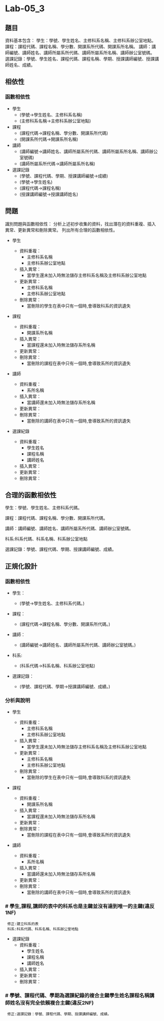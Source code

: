 # Lab-05_3
## 題目
資料基本包含：
學生：學號、學生姓名、主修科系名稱、主修科系辦公室地點。
課程：課程代碼、課程名稱、學分數、開課系所代碼、開課系所名稱。
講師：講師編號、講師姓名、講師所屬系所代碼、講師所屬系所名稱、講師辦公室號碼。
選課記錄：學號、學生姓名、課程代碼、課程名稱、學期、授課講師編號、授課講師姓名、成績。
## 相依性

### 函數相依性
* 學生
  * (學號->學生姓名、主修科系名稱)
  * (主修科系名稱->主修科系辦公室地點)
* 課程
  * (課程代碼->課程名稱、學分數、開課系所代碼)
  * (開課系所代碼->開課系所名稱)
* 講師
  * (講師編號->講師姓名、講師所屬系所代碼、講師所屬系所名稱、講師辦公室號碼)
  * (講師所屬系所代碼->講師所屬系所名稱)
* 選課記錄
  * (學號、課程代碼、學期、授課講師編號->成績)
  * (學號->學生姓名)
  * (課程代碼->課程名稱)
  * (授課講師編號->授課講師姓名)
## 問題
識別問題與函數相依性：
分析上述初步收集的資料，找出潛在的資料重複、插入異常、更新異常和刪除異常。
列出所有合理的函數相依性。

* 學生
  * 資料重複：
    * 主修科系名稱
    * 主修科系辦公室地點
  * 插入異常：
    * 當學生還未加入時無法儲存主修科系名稱及主修科系辦公室地點
  * 更新異常：
    * 主修科系名稱
    * 主修科系辦公室地點
  * 刪除異常：
    * 當刪除的學生在表中只有一個時,會導致科系的資訊遺失
  
  
* 課程
  * 資料重複：
    * 開課系所名稱
  * 插入異常：
    * 當課程還未加入時無法儲存系所名稱
  * 更新異常：
  * 刪除異常：
    * 當刪除的課程在表中只有一個時,會導致系所的資訊遺失

* 講師
  * 資料重複：
    * 系所名稱
  * 插入異常：
    * 當講師還未加入時無法儲存系所名稱
  * 更新異常：
  * 刪除異常：
    * 當刪除的講師在表中只有一個時,會導致系所的資訊遺失
* 選課紀錄
  * 資料重複：
    * 學生姓名
    * 課程名稱
    * 講師姓名
  * 插入異常：
  * 更新異常：
  * 刪除異常：
## 合理的函數相依性
學生：學號、學生姓名、主修科系代碼。

課程：課程代碼、課程名稱、學分數、開課系所代碼。

講師：講師編號、講師姓名、講師所屬系所代碼、講師辦公室號碼。

科系:科系代碼、科系名稱、科系辦公室地點

選課記錄：學號、課程代碼、學期、授課講師編號、成績。

## 正規化設計
### 函數相依性
* 學生：
  * (學號->學生姓名、主修科系代碼。)

* 課程：
  * (課程代碼->課程名稱、學分數、開課系所代碼。)

* 講師：
  * (講師編號->講師姓名、講師所屬系所代碼、講師辦公室號碼。)

* 科系:
  * (科系代碼->科系名稱、科系辦公室地點)

* 選課記錄：
  * (學號、課程代碼、學期->授課講師編號、成績。)


### 分析與說明 
* 學生
  * 資料重複：
    * 主修科系名稱
    * 主修科系辦公室地點
  * 插入異常：
    * 當學生還未加入時無法儲存主修科系名稱及主修科系辦公室地點
  * 更新異常：
    * 主修科系名稱
    * 主修科系辦公室地點
  * 刪除異常：
    * 當刪除的學生在表中只有一個時,會導致科系的資訊遺失
  
  
* 課程
  * 資料重複：
    * 開課系所名稱
  * 插入異常：
    * 當課程還未加入時無法儲存系所名稱
  * 更新異常：
  * 刪除異常：
    * 當刪除的課程在表中只有一個時,會導致系所的資訊遺失

* 講師
  * 資料重複：
    * 系所名稱
  * 插入異常：
    * 當講師還未加入時無法儲存系所名稱
  * 更新異常：
  * 刪除異常：
    * 當刪除的講師在表中只有一個時,會導致系所的資訊遺失
  
### #  學生,課程,講師的表中的科系也是主鍵並沒有達到唯一的主鍵(違反1NF)
     修正:建立科系的表
     科系:科系代碼、科系名稱、科系辦公室地點
* 選課紀錄
  * 資料重複：
    * 學生姓名
    * 課程名稱
    * 講師姓名
  * 插入異常：
  * 更新異常：
  * 刪除異常：
### # 學號、課程代碼、學期為選課紀錄的複合主鍵學生姓名課程名稱講師姓名沒有完全依賴複合主鍵(違反2NF)
     修正:選課記錄：學號、課程代碼、學期、授課講師編號、成績。
  
